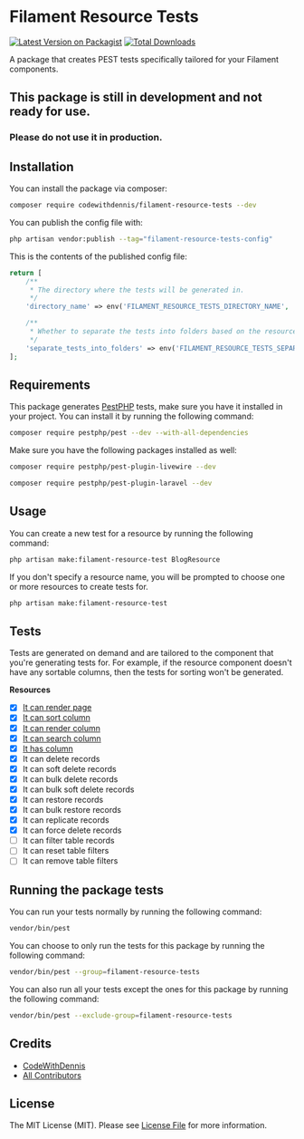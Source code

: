 # Filament Resource Tests

[![Latest Version on Packagist](https://img.shields.io/packagist/v/codewithdennis/filament-resource-tests.svg?style=flat-square)](https://packagist.org/packages/codewithdennis/filament-resource-tests)
[![Total Downloads](https://img.shields.io/packagist/dt/codewithdennis/filament-resource-tests.svg?style=flat-square)](https://packagist.org/packages/codewithdennis/filament-resource-tests)

A package that creates PEST tests specifically tailored for your Filament components.

## This package is still in development and not ready for use.
### Please do not use it in production.

## Installation
You can install the package via composer:

```bash
composer require codewithdennis/filament-resource-tests --dev
```

You can publish the config file with:

```bash
php artisan vendor:publish --tag="filament-resource-tests-config"
```

This is the contents of the published config file:

```php
return [
    /**
     * The directory where the tests will be generated in.
     */
    'directory_name' => env('FILAMENT_RESOURCE_TESTS_DIRECTORY_NAME', 'tests/Feature'),

    /**
     * Whether to separate the tests into folders based on the resource name.
     */
    'separate_tests_into_folders' => env('FILAMENT_RESOURCE_TESTS_SEPARATE_TESTS_INTO_FOLDERS', false),
];
```

## Requirements

This package generates [PestPHP](https://pestphp.com/docs/installation) tests, make sure you have it installed in your project. You can install it by running the following command:

```bash
composer require pestphp/pest --dev --with-all-dependencies
```

Make sure you have the following packages installed as well:

```bash
composer require pestphp/pest-plugin-livewire --dev
```
```bash
composer require pestphp/pest-plugin-laravel --dev
```

## Usage

You can create a new test for a resource by running the following command:

```bash
php artisan make:filament-resource-test BlogResource
```

If you don't specify a resource name, you will be prompted to choose one or more resources to create tests for.

```bash
php artisan make:filament-resource-test
````

## Tests
Tests are generated on demand and are tailored to the component that you're generating tests for. For example, if the resource component doesn't have any sortable columns, then the tests for sorting 
won't be generated.

**Resources**
  - [x] [It can render page](https://filamentphp.com/docs/3.x/tables/testing#render)
  - [x] [It can sort column](https://filamentphp.com/docs/3.x/tables/testing#sorting)
  - [x] [It can render column](https://filamentphp.com/docs/3.x/tables/testing#columns)
  - [x] [It can search column](https://filamentphp.com/docs/3.x/tables/testing#searching)
  - [x] [It has column](https://filamentphp.com/docs/3.x/tables/testing#existence)
  - [x] It can delete records
  - [x] It can soft delete records
  - [x] It can bulk delete records
  - [x] It can bulk soft delete records
  - [x] It can restore records
  - [x] It can bulk restore records
  - [x] It can replicate records
  - [x] It can force delete records
  - [ ] It can filter table records
  - [ ] It can reset table filters
  - [ ] It can remove table filters

## Running the package tests

You can run your tests normally by running the following command:

```bash
vendor/bin/pest
```

You can choose to only run the tests for this package by running the following command:

```bash
vendor/bin/pest --group=filament-resource-tests
```

You can also run all your tests except the ones for this package by running the following command:

```bash
vendor/bin/pest --exclude-group=filament-resource-tests
```

## Credits

- [CodeWithDennis](https://github.com/CodeWithDennis)
- [All Contributors](../../contributors)

## License

The MIT License (MIT). Please see [License File](LICENSE.md) for more information.
